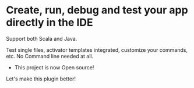 Create, run, debug and test your app directly in the IDE
===

Support both Scala and Java.

Test single files, activator templates integrated, customize your commands, etc. No Command line needed at all.

* This project is now Open source!

Let's make this plugin better!